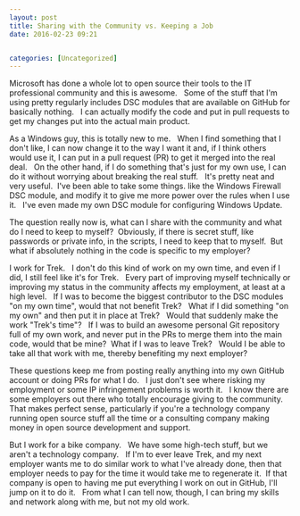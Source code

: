 ```yaml
---
layout: post
title: Sharing with the Community vs. Keeping a Job
date: 2016-02-23 09:21


categories: [Uncategorized]
---
```

Microsoft has done a whole lot to open source their tools to the IT professional community and this is awesome.   Some of the stuff that I'm using pretty regularly includes DSC modules that are available on GitHub for basically nothing.   I can actually modify the code and put in pull requests to get my changes put into the actual main product.

As a Windows guy, this is totally new to me.   When I find something that I don't like, I can now change it to the way I want it and, if I think others would use it, I can put in a pull request (PR) to get it merged into the real deal.   On the other hand, if I do something that's just for my own use, I can do it without worrying about breaking the real stuff.   It's pretty neat and very useful.  I've been able to take some things. like the Windows Firewall DSC module, and modify it to give me more power over the rules when I use it.   I've even made my own DSC module for configuring Windows Update.

The question really now is, what can I share with the community and what do I need to keep to myself?  Obviously, if there is secret stuff, like passwords or private info, in the scripts, I need to keep that to myself.  But what if absolutely nothing in the code is specific to my employer?

I work for Trek.   I don't do this kind of work on my own time, and even if I did, I still feel like it's for Trek.   Every part of improving myself technically or improving my status in the community affects my employment, at least at a high level.   If I was to become the biggest contributor to the DSC modules "on my own time", would that not benefit Trek?   What if I did something "on my own" and then put it in place at Trek?   Would that suddenly make the work "Trek's time"?   If I was to build an awesome personal Git repository full of my own work, and never put in the PRs to merge them into the main code, would that be mine?  What if I was to leave Trek?   Would I be able to take all that work with me, thereby benefiting my next employer?

These questions keep me from posting really anything into my own GitHub account or doing PRs for what I do.   I just don't see where risking my employment or some IP infringement problems is worth it.   I know there are some employers out there who totally encourage giving to the community.   That makes perfect sense, particularly if you're a technology company running open source stuff all the time or a consulting company making money in open source development and support.

But I work for a bike company.   We have some high-tech stuff, but we aren't a technology company.   If I'm to ever leave Trek, and my next employer wants me to do similar work to what I've already done, then that employer needs to pay for the time it would take me to regenerate it.  If that company is open to having me put everything I work on out in GitHub, I'll jump on it to do it.   From what I can tell now, though, I can bring my skills and network along with me, but not my old work.

